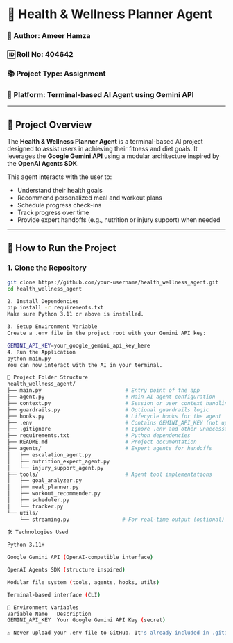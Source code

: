 # 🧠 Health & Wellness Planner Agent

### 👤 Author: Ameer Hamza  
### 🆔 Roll No: 404642  
### 📚 Project Type: Assignment  
### 💼 Platform: Terminal-based AI Agent using Gemini API  

---

## 📌 Project Overview

The **Health & Wellness Planner Agent** is a terminal-based AI project designed to assist users in achieving their fitness and diet goals. It leverages the **Google Gemini API** using a modular architecture inspired by the **OpenAI Agents SDK**.

This agent interacts with the user to:
- Understand their health goals
- Recommend personalized meal and workout plans
- Schedule progress check-ins
- Track progress over time
- Provide expert handoffs (e.g., nutrition or injury support) when needed

---

## 🚀 How to Run the Project

### 1. Clone the Repository

```bash
git clone https://github.com/your-username/health_wellness_agent.git
cd health_wellness_agent

2. Install Dependencies
pip install -r requirements.txt
Make sure Python 3.11 or above is installed.

3. Setup Environment Variable
Create a .env file in the project root with your Gemini API key:

GEMINI_API_KEY=your_google_gemini_api_key_here
4. Run the Application
python main.py
You can now interact with the AI in your terminal.

📁 Project Folder Structure
health_wellness_agent/
├── main.py                           # Entry point of the app
├── agent.py                          # Main AI agent configuration
├── context.py                        # Session or user context handling
├── guardrails.py                     # Optional guardrails logic
├── hooks.py                          # Lifecycle hooks for the agent
├── .env                              # Contains GEMINI_API_KEY (not uploaded to GitHub)
├── .gitignore                        # Ignore .env and other unnecessary files
├── requirements.txt                  # Python dependencies
├── README.md                         # Project documentation
├── agents/                           # Expert agents for handoffs
│   ├── escalation_agent.py
│   ├── nutrition_expert_agent.py
│   └── injury_support_agent.py
├── tools/                            # Agent tool implementations
│   ├── goal_analyzer.py
│   ├── meal_planner.py
│   ├── workout_recommender.py
│   ├── scheduler.py
│   └── tracker.py
└── utils/
    └── streaming.py                 # For real-time output (optional)
    
🛠 Technologies Used

Python 3.11+

Google Gemini API (OpenAI-compatible interface)

OpenAI Agents SDK (structure inspired)

Modular file system (tools, agents, hooks, utils)

Terminal-based interface (CLI)

🔐 Environment Variables
Variable Name	Description
GEMINI_API_KEY	Your Google Gemini API Key (secret)

⚠️ Never upload your .env file to GitHub. It's already included in .gitignore.
